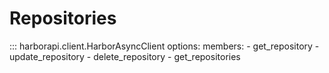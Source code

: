 # Repositories

::: harborapi.client.HarborAsyncClient
    options:
        members:
        - get_repository
        - update_repository
        - delete_repository
        - get_repositories
